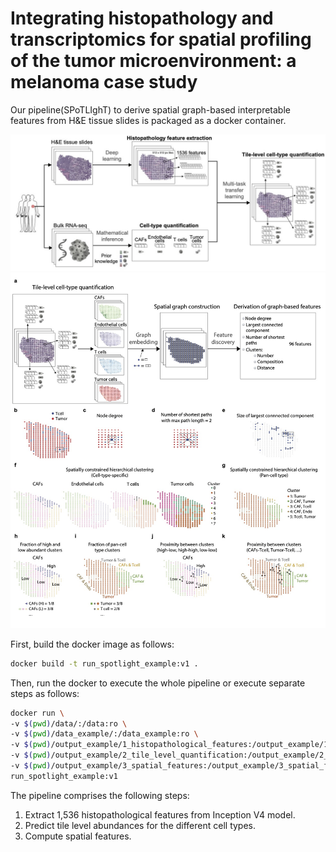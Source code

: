 # Integrating histopathology and transcriptomics for spatial profiling of the tumor microenvironment: a melanoma case study

Our pipeline(SPoTLIghT) to derive spatial graph-based interpretable features from H&E tissue slides is packaged as a docker container.

![](spotlight_a.jpg)
![](spotlight_b.jpg)

First, build the docker image as follows:

```bash
docker build -t run_spotlight_example:v1 . 
```

Then, run the docker to execute the whole pipeline or execute separate steps as follows:

```bash
docker run \                                                  
-v $(pwd)/data/:/data:ro \
-v $(pwd)/data_example/:/data_example:ro \
-v $(pwd)/output_example/1_histopathological_features:/output_example/1_histopathological_features:rw \
-v $(pwd)/output_example/2_tile_level_quantification:/output_example/2_tile_level_quantification:rw \
-v $(pwd)/output_example/3_spatial_features:/output_example/3_spatial_features:rw \
run_spotlight_example:v1
```

The pipeline comprises the following steps:
1. Extract 1,536 histopathological features from Inception V4 model.
2. Predict tile level abundances for the different cell types.
3. Compute spatial features.
